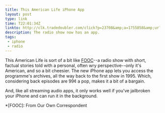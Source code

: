 ```yaml
---
title: This American Life iPhone App
layout: post
type: link
time: T22:01:34Z
linkto: http://clk.tradedoubler.com/click?p=23708&amp;a=1755858&amp;url=http%3A%2F%2Fitunes.apple.com%2Fus%2Fapp%2Fthis-american-life%2Fid348530331%3Fmt%3D8%26uo%3D6%26partnerId%3D2003
description: The radio show now has an app. 
tags: 
 - iphone
 - radio
---
```


This American Life is sort of a bit like [FOOC](http://news.bbc.co.uk/1/hi/programmes/from_our_own_correspondent/default.stm)--a radio show with short, factual stories told with a personal, often wry perspective--only it's American, and so a bit cheesier. The new iPhone app lets you access the programme's archives, all the way back to the first show in 1995. Which, considering back episodes are 99&#162; a pop, makes it a bit of a bargain.
<p class="small">And, like all streaming audio apps, it only works well if you've jailbroken your iPhone and can run it in the background.</p>

*[FOOC]: From Our Own Correspondent
